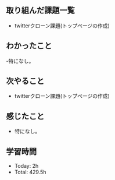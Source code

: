 ## 取り組んだ課題一覧
- twitterクローン課題(トップページの作成)
## わかったこと
-特になし。
## 次やること
- twitterクローン課題(トップページの作成)
## 感じたこと
- 特になし。
## 学習時間
- Today: 2h
- Total: 429.5h